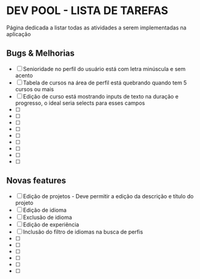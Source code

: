 # DEV POOL - LISTA DE TAREFAS

Página dedicada a listar todas as atividades a serem implementadas na aplicação

## Bugs & Melhorias
- [ ] Senioridade no perfil do usuário está com letra minúscula e sem acento
- [ ] Tabela de cursos na área de perfil está quebrando quando tem 5 cursos ou mais
- [ ] Edição de curso está mostrando inputs de texto na duração e progresso, o ideal seria selects para esses campos
- [ ] 
- [ ] 
- [ ] 
- [ ] 
- [ ] 
- [ ] 
- [ ] 
- [ ] 
- [ ] 
 
## Novas features
- [ ] Edição de projetos - Deve permitir a edição da descrição e título do projeto
- [ ] Edição de idioma
- [ ] Exclusão de idioma
- [ ] Edição de experiência
- [ ] Inclusão do filtro de idiomas na busca de perfis
- [ ] 
- [ ] 
- [ ] 
- [ ] 
- [ ] 
- [ ] 
